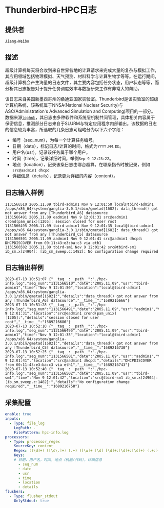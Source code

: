 # Thunderbird-HPC日志

## 提供者
[`Jiang-Weibo`](https://github.com/Jiang-Weibo)

## 描述
超级计算机每天将会收到来自世界各地的计算请求来完成大量的复杂与模拟工作，其应用领域包括物理模拟、天气预测、材料科学与计算生物学等等。在运行期间，超级计算机会产生海量的日志文件，其主要内容包括任务状态，用户状态等等，而分析其日志报告对于提升任务调度效率与数据研究工作有非常大的帮助。

该日志来自美国新墨西哥州的桑迪亚国家实验室。Thunderbird是该实验室的超级计算机系统，该系统属于NNSA(National Nuclear Security)与ASC(Administration's  Advanced Simulation and Computing)项目的一部分。数据来源[`loghub`](https://github.com/logpai/loghub)，其日志由多种软件和系统层机制共同管理，具体相关内容属于保密信息，推测部分日志来自于SLURM与特定应用程序内部输出。该数据的日志的信息较为丰富，所选取的几条日志可粗略分为以下六个字段：

* 编号（seq_num），为每一个计算任务编号。
* 日期（date），标记日志/计算的时间，格式为`YYYY.MM.DD`。
* 用户名(usr)，记录该任务属于哪个用户。
* 时间（time），记录详细时间，举例`Sep 9 12:23:22`。
* 地点（location），记录该条日志由哪台超算，在哪条指令时被记录，例如`src@aadmin1 dhcpd`
* 详细信息（details），记录更为详细的内容（content）。

## 日志输入样例
``` plain
1131566510 2005.11.09 tbird-admin1 Nov 9 12:01:50 local@tbird-admin1 /apps/x86_64/system/ganglia-3.0.1/sbin/gmetad[1682]: data_thread() got not answer from any [Thunderbird_A6] datasource
1131566491 2005.11.09 eadmin1 Nov 9 12:01:31 src@eadmin1 crond(pam_unix)[1205]: session closed for user root
1131566495 2005.11.09 tbird-admin1 Nov 9 12:01:35 local@tbird-admin1 /apps/x86_64/system/ganglia-3.0.1/sbin/gmetad[1682]: data_thread() got not answer from any [Thunderbird_C5] datasource
1131566501 2005.11.09 aadmin1 Nov 9 12:01:41 src@aadmin1 dhcpd: DHCPDISCOVER from 00:11:43:e3:ba:c3 via eth1
1131566502 2005.11.09 tbird-sm1 Nov 9 12:01:42 src@tbird-sm1 ib_sm.x[24904]: [ib_sm_sweep.c:1482]: No configuration change required
```

## 日志输出样例
``` plain
2023-07-13 10:51:07 {"__tag__:__path__":"./hpc-info.log","seq_num":"1131566510","date":"2005.11.09","usr":"tbird-admin1","time":"Nov 9 12:01:50","location":"local@tbird-admin1 /apps/x86_64/system/ganglia-3.0.1/sbin/gmetad[1682]:","details":"data_thread() got not answer from any [Thunderbird_A6] datasource","__time__":"1689216666"}
2023-07-13 10:51:28 {"__tag__:__path__":"./hpc-info.log","seq_num":"1131566491","date":"2005.11.09","usr":"eadmin1","time":"Nov 9 12:01:31","location":"src@eadmin1 crond(pam_unix)[1205]:","details":"session closed for user root","__time__":"1689216686"}
2023-07-13 10:52:10 {"__tag__:__path__":"./hpc-info.log","seq_num":"1131566495","date":"2005.11.09","usr":"tbird-admin1","time":"Nov 9 12:01:35","location":"local@tbird-admin1 /apps/x86_64/system/ganglia-3.0.1/sbin/gmetad[1682]:","details":"data_thread() got not answer from any [Thunderbird_C5] datasource","__time__":"1689216730"}
2023-07-13 10:52:25 {"__tag__:__path__":"./hpc-info.log","seq_num":"1131566501","date":"2005.11.09","usr":"aadmin1","time":"Nov 9 12:01:41","location":"src@aadmin1 dhcpd:","details":"DHCPDISCOVER from 00:11:43:e3:ba:c3 via eth1","__time__":"1689216743"}
2023-07-13 10:52:40 {"__tag__:__path__":"./hpc-info.log","seq_num":"1131566502","date":"2005.11.09","usr":"tbird-sm1","time":"Nov 9 12:01:42","location":"src@tbird-sm1 ib_sm.x[24904]: [ib_sm_sweep.c:1482]:","details":"No configuration change required","__time__":"1689216758"}
```

## 采集配置
``` yaml
enable: true
inputs:
  - Type: file_log         
    LogPath: .              
    FilePattern: hpc-info.log 
processors:
  - Type: processor_regex
    SourceKey: content
    Regex: ([\d]+) ([\d\.]+) (.+) ([\w]+ [\d] [\d]+:[\d]+:[\d]+) (.+:) (.*)
    Keys:
    # 日期，用户名，时间，地点（机器/代码），详细信息
      - seq_num
      - date
      - usr
      - time
      - location
      - details
flushers:
  - Type: flusher_stdout
    OnlyStdout: true
```
